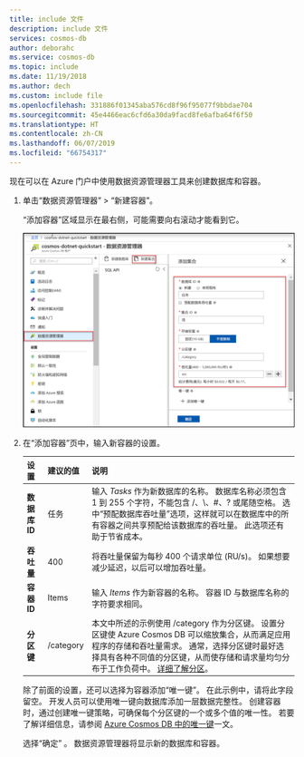 ```yaml
---
title: include 文件
description: include 文件
services: cosmos-db
author: deborahc
ms.service: cosmos-db
ms.topic: include
ms.date: 11/19/2018
ms.author: dech
ms.custom: include file
ms.openlocfilehash: 331886f01345aba576cd8f96f95077f9bbdae704
ms.sourcegitcommit: 45e4466eac6cfd6a30da9facd8fe6afba64f6f50
ms.translationtype: HT
ms.contentlocale: zh-CN
ms.lasthandoff: 06/07/2019
ms.locfileid: "66754317"
---
```

现在可以在 Azure 门户中使用数据资源管理器工具来创建数据库和容器。 

1. 单击“数据资源管理器” > “新建容器”。   
    
    “添加容器”区域显示在最右侧，可能需要向右滚动才能看到它。 

    ![Azure 门户 >“数据资源管理器”>“添加集合”边栏选项卡](./media/cosmos-db-create-collection/azure-cosmos-db-new-collection-preview.png)

2. 在“添加容器”页中，输入新容器的设置。 

    |设置|建议的值|说明
    |---|---|---|
    |**数据库 ID**|任务|输入 *Tasks* 作为新数据库的名称。 数据库名称必须包含 1 到 255 个字符，不能包含 /、\\、#、? 或尾随空格。 选中“预配数据库吞吐量”选项，这样就可以在数据库中的所有容器之间共享预配给该数据库的吞吐量。  此选项还有助于节省成本。 |
    |**吞吐量**|400|将吞吐量保留为每秒 400 个请求单位 (RU/s)。 如果想要减少延迟，以后可以增加吞吐量。| 
    |**容器 ID**|Items|输入 *Items* 作为新容器的名称。 容器 ID 与数据库名称的字符要求相同。|
    |**分区键**| /category| 本文中所述的示例使用 /category  作为分区键。 设置分区键使 Azure Cosmos DB 可以缩放集合，从而满足应用程序的存储和吞吐量需求。 通常，选择分区键时最好选择具有各种不同值的分区键，从而使存储和请求量均匀分布于工作负荷中。 [详细了解分区](../articles/cosmos-db/partitioning-overview.md)。|
    
    除了前面的设置，还可以选择为容器添加“唯一键”。  在此示例中，请将此字段留空。 开发人员可以使用唯一键向数据库添加一层数据完整性。 创建容器时，通过创建唯一键策略，可确保每个分区键的一个或多个值的唯一性。 若要了解详细信息，请参阅 [Azure Cosmos DB 中的唯一键](../articles/cosmos-db/unique-keys.md)一文。
    
    选择“确定”  。 数据资源管理器将显示新的数据库和容器。

